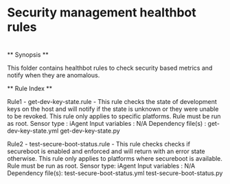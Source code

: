 # Security management healthbot rules
#
** Synopsis **

This folder contains healthbot rules to check security based metrics and notify
when they are anomalous.

** Rule Index **

Rule1 - get-dev-key-state.rule - This rule checks the state of development keys
on the host and will notify if the state is unknown or they were unable to be
revoked. This rule only applies to specific platforms. Rule must be run as root.
Sensor type : iAgent
Input variables : N/A
Dependency file(s) : get-dev-key-state.yml get-dev-key-state.py

Rule2 - test-secure-boot-status.rule - This rule checks checks if secureboot is
enabled and enforced and will return with an error state otherwise. This rule
only applies to platforms where secureboot is available. Rule must be run as
root.
Sensor type: iAgent
Input variables : N/A
Dependency file(s): test-secure-boot-status.yml test-secure-boot-status.py
